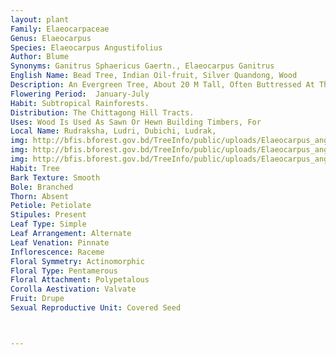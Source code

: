 ```yaml
---
layout: plant
Family: Elaeocarpaceae
Genus: Elaeocarpus
Species: Elaeocarpus Angustifolius
Author: Blume
Synonyms: Ganitrus Sphaericus Gaertn., Elaeocarpus Ganitrus 
English Name: Bead Tree, Indian Oil-fruit, Silver Quandong, Wood
Description: An Evergreen Tree, About 20 M Tall, Often Buttressed At The Base, Bark Dark Grey, Nearly Smooth, Rough Only With Small Vertical Lenticels And Very Narrow Horizontal Furrows, Blaze Whitish, Turning Brown On Exposure. Leaves Elliptic To Oblong-obovate, 10-17 Ã— 3-5 Cm, Acute To Acuminate, Base Cuneate, Thinly Sericeous, Becoming Glabrous, Often With Glands At Branches Of Lateral Veins Beneath, Lateral Veins 8-12 Pairs, Slender And Arching, Turning Yellow Before Shedding. Racemes 5-7 Cm Long, 15-20 Flowered. Flowers White, 8-10 Mm Across, Pedicels 5-8 Mm Long. Sepals Lanceolate, Thinly Sericeous, 6-7 Ã— 1.0-1.7 Mm. Petals Oblong To Obtriangular, 5-8 Ã— 2.0-3.5 Mm, Pubescent On Margin And At The Base Only, Divided To Middle Into C 12 Segments. Stamens 28-35, 4.0-4.5 Mm Long, Awn 0.5 Mm Long, With Short Bristles At The Apex. Ovary Spherical, 4-5 Celled, Styles Longer Than The Stamens. Fruit A Drupe, Blue When Ripe, Succulent, 1.5-2.5 Cm Across, Globose, Stone 4-5 Grooved, Strongly Rugose, 4-5 Celled, Cells 1-seeded.
Flowering Period:  January-July
Habit: Subtropical Rainforests.
Distribution: The Chittagong Hill Tracts.
Uses: Wood Is Used As Sawn Or Hewn Building Timbers, For
Local Name: Rudraksha, Ludri, Dubichi, Ludrak, 
img: http://bfis.bforest.gov.bd/TreeInfo/public/uploads/Elaeocarpus_angustifolius.jpg
img: http://bfis.bforest.gov.bd/TreeInfo/public/uploads/Elaeocarpus_angustifolius1.jpg
img: http://bfis.bforest.gov.bd/TreeInfo/public/uploads/Elaeocarpus_angustifolius2.jpg
Habit: Tree
Bark Texture: Smooth
Bole: Branched
Thorn: Absent
Petiole: Petiolate
Stipules: Present
Leaf Type: Simple
Leaf Arrangement: Alternate
Leaf Venation: Pinnate
Inflorescence: Raceme
Floral Symmetry: Actinomorphic
Floral Type: Pentamerous
Floral Attachment: Polypetalous
Corolla Aestivation: Valvate
Fruit: Drupe
Sexual Reproductive Unit: Covered Seed



---
```


